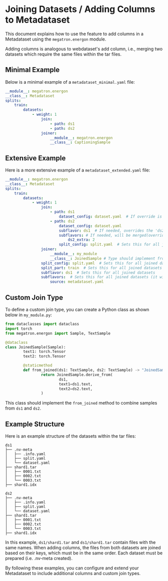 # Joining Datasets / Adding Columns to Metadataset

This document explains how to use the feature to add columns in a Metadataset using the `megatron.energon` module.

Adding columns is analogous to webdataset's add column, i.e., merging two datasets which require the same files within the tar files.

## Minimal Example

Below is a minimal example of a `metadataset_minimal.yaml` file:

```yaml
__module__: megatron.energon
__class__: Metadataset
splits:
    train:
        datasets:
            - weight: 1
                join:
                    - path: ds1
                    - path: ds2
                joiner:
                    __module__: megatron.energon
                    __class__: CaptioningSample
```

## Extensive Example

Here is a more extensive example of a `metadataset_extended.yaml` file:

```yaml
__module__: megatron.energon
__class__: Metadataset
splits:
    train:
        datasets:
            - weight: 1
                join:
                    - path: ds1
                        dataset_config: dataset.yaml  # If override is needed
                    - path: ds2
                        dataset_config: dataset.yaml
                        subflavor: ds1  # If needed, overrides the 'ds2' subflavor
                        subflavors: # If needed, will be merged(overriding) with parent subflavor
                            ds2_extra: 2
                        split_config: split.yaml  # Sets this for all joined datasets
                joiner:
                    __module__: my_module
                    __class__: JoinedSample # Type should implement from_joined(ds1, ds2)
                split_config: split.yaml  # Sets this for all joined datasets
                split_part: train  # Sets this for all joined datasets
                subflavor: ds1  # Sets this for all joined datasets
                subflavors:  # Sets this for all joined datasets (it will be merged with their individual subflavors)
                    source: metadataset.yaml
```

## Custom Join Type

To define a custom join type, you can create a Python class as shown below in `my_module.py`:

```python
from dataclasses import dataclass
import torch
from megatron.energon import Sample, TextSample

@dataclass
class JoinedSample(Sample):
        text1: torch.Tensor
        text2: torch.Tensor

        @staticmethod
        def from_joined(ds1: TextSample, ds2: TextSample) -> "JoinedSample":
                return JoinedSample.derive_from(
                        ds1,
                        text1=ds1.text,
                        text2=ds2.text,
                )
```

This class should implement the `from_joined` method to combine samples from `ds1` and `ds2`.

## Example Structure

Here is an example structure of the datasets within the tar files:

```
ds1
├── .nv-meta
│   ├── .info.yaml
│   ├── split.yaml
│   └── dataset.yaml
├── shard1.tar
│   ├── 0001.txt
│   ├── 0002.txt
│   └── 0003.txt
├── shard1.idx

ds2
├── .nv-meta
│   ├── .info.yaml
│   ├── split.yaml
│   └── dataset.yaml
├── shard1.tar
│   ├── 0001.txt
│   ├── 0002.txt
│   └── 0003.txt
├── shard1.idx
```

In this example, `ds1/shard1.tar` and `ds1/shard1.tar` contain files with the same names. When adding columns, the files from both datasets are joined based on their keys, which must be in the same order. Each dataset must be prepared (i.e. .nv-meta created).

By following these examples, you can configure and extend your Metadataset to include additional columns and custom join types.
